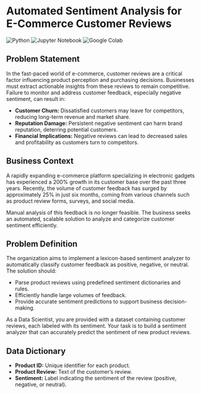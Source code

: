 # Automated Sentiment Analysis for E-Commerce Customer Reviews

![Python](https://img.shields.io/badge/python-3670A0?style=for-the-badge&logo=python&logoColor=ffdd54)
![Jupyter Notebook](https://img.shields.io/badge/jupyter-%23FA0F00.svg?style=for-the-badge&logo=jupyter&logoColor=white)
![Google Colab](https://img.shields.io/badge/Google%20Colab-%23F9A825.svg?style=for-the-badge&logo=googlecolab&logoColor=white)

## Problem Statement

In the fast-paced world of e-commerce, customer reviews are a critical factor influencing product perception and purchasing decisions. Businesses must extract actionable insights from these reviews to remain competitive. Failure to monitor and address customer feedback, especially negative sentiment, can result in:

- **Customer Churn:** Dissatisfied customers may leave for competitors, reducing long-term revenue and market share.
- **Reputation Damage:** Persistent negative sentiment can harm brand reputation, deterring potential customers.
- **Financial Implications:** Negative reviews can lead to decreased sales and profitability as customers turn to competitors.

## Business Context

A rapidly expanding e-commerce platform specializing in electronic gadgets has experienced a 200% growth in its customer base over the past three years. Recently, the volume of customer feedback has surged by approximately 25% in just six months, coming from various channels such as product review forms, surveys, and social media.

Manual analysis of this feedback is no longer feasible. The business seeks an automated, scalable solution to analyze and categorize customer sentiment efficiently.

## Problem Definition

The organization aims to implement a lexicon-based sentiment analyzer to automatically classify customer feedback as positive, negative, or neutral. The solution should:

- Parse product reviews using predefined sentiment dictionaries and rules.
- Efficiently handle large volumes of feedback.
- Provide accurate sentiment predictions to support business decision-making.

As a Data Scientist, you are provided with a dataset containing customer reviews, each labeled with its sentiment. Your task is to build a sentiment analyzer that can accurately predict the sentiment of new product reviews.

## Data Dictionary

- **Product ID:** Unique identifier for each product.
- **Product Review:** Text of the customer’s review.
- **Sentiment:** Label indicating the sentiment of the review (positive, negative, or neutral).
